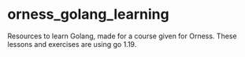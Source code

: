 # orness_golang_learning
Resources to learn Golang, made for a course given for Orness.
These lessons and exercises are using go 1.19.
